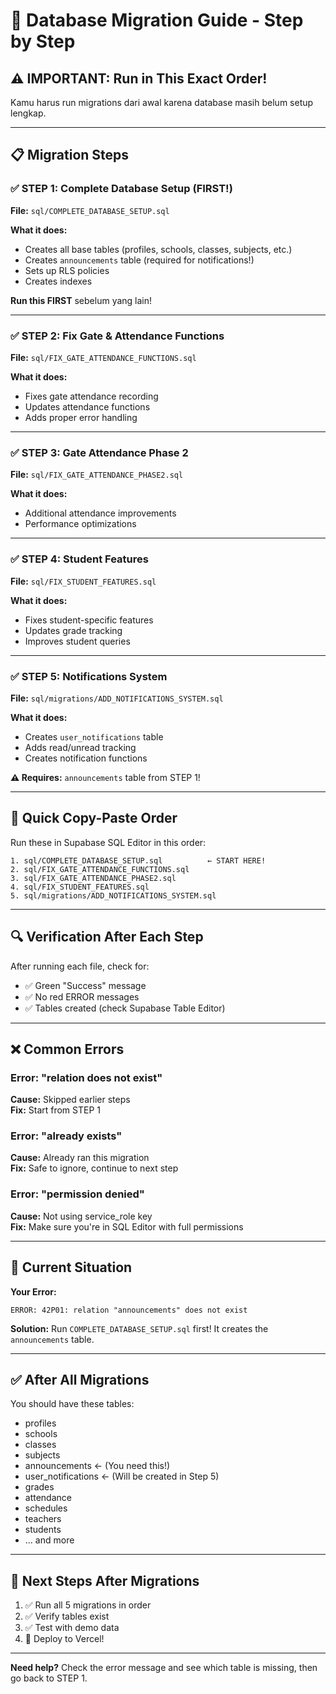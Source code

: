 # 🔧 Database Migration Guide - Step by Step

## ⚠️ IMPORTANT: Run in This Exact Order!

Kamu harus run migrations dari awal karena database masih belum setup lengkap.

---

## 📋 Migration Steps

### ✅ STEP 1: Complete Database Setup (FIRST!)
**File:** `sql/COMPLETE_DATABASE_SETUP.sql`

**What it does:**
- Creates all base tables (profiles, schools, classes, subjects, etc.)
- Creates `announcements` table (required for notifications!)
- Sets up RLS policies
- Creates indexes

**Run this FIRST** sebelum yang lain!

---

### ✅ STEP 2: Fix Gate & Attendance Functions
**File:** `sql/FIX_GATE_ATTENDANCE_FUNCTIONS.sql`

**What it does:**
- Fixes gate attendance recording
- Updates attendance functions
- Adds proper error handling

---

### ✅ STEP 3: Gate Attendance Phase 2
**File:** `sql/FIX_GATE_ATTENDANCE_PHASE2.sql`

**What it does:**
- Additional attendance improvements
- Performance optimizations

---

### ✅ STEP 4: Student Features
**File:** `sql/FIX_STUDENT_FEATURES.sql`

**What it does:**
- Fixes student-specific features
- Updates grade tracking
- Improves student queries

---

### ✅ STEP 5: Notifications System
**File:** `sql/migrations/ADD_NOTIFICATIONS_SYSTEM.sql`

**What it does:**
- Creates `user_notifications` table
- Adds read/unread tracking
- Creates notification functions

**⚠️ Requires:** `announcements` table from STEP 1!

---

## 🚀 Quick Copy-Paste Order

Run these in Supabase SQL Editor in this order:

```
1. sql/COMPLETE_DATABASE_SETUP.sql          ← START HERE!
2. sql/FIX_GATE_ATTENDANCE_FUNCTIONS.sql
3. sql/FIX_GATE_ATTENDANCE_PHASE2.sql
4. sql/FIX_STUDENT_FEATURES.sql
5. sql/migrations/ADD_NOTIFICATIONS_SYSTEM.sql
```

---

## 🔍 Verification After Each Step

After running each file, check for:
- ✅ Green "Success" message
- ✅ No red ERROR messages
- ✅ Tables created (check Supabase Table Editor)

---

## ❌ Common Errors

### Error: "relation does not exist"
**Cause:** Skipped earlier steps  
**Fix:** Start from STEP 1

### Error: "already exists"
**Cause:** Already ran this migration  
**Fix:** Safe to ignore, continue to next step

### Error: "permission denied"
**Cause:** Not using service_role key  
**Fix:** Make sure you're in SQL Editor with full permissions

---

## 📝 Current Situation

**Your Error:**
```
ERROR: 42P01: relation "announcements" does not exist
```

**Solution:**
Run `COMPLETE_DATABASE_SETUP.sql` first! It creates the `announcements` table.

---

## ✅ After All Migrations

You should have these tables:
- profiles
- schools
- classes
- subjects
- announcements ← (You need this!)
- user_notifications ← (Will be created in Step 5)
- grades
- attendance
- schedules
- teachers
- students
- ... and more

---

## 🎯 Next Steps After Migrations

1. ✅ Run all 5 migrations in order
2. ✅ Verify tables exist
3. ✅ Test with demo data
4. 🚀 Deploy to Vercel!

---

**Need help?** Check the error message and see which table is missing, then go back to STEP 1.
